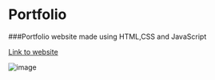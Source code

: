 # Portfolio
###Portfolio website made using HTML,CSS and JavaScript

[Link to website ](https://himanshu-portfolio-01.netlify.app/)

![image](https://user-images.githubusercontent.com/79087876/158193282-c24cf105-0288-41f8-bad6-0bf3a3ebd8f4.png)
